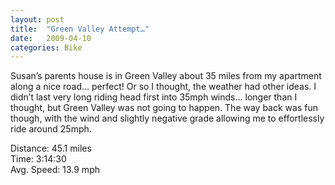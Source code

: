 ```yaml
---
layout: post
title:  "Green Valley Attempt…"
date:   2009-04-10
categories: Bike
---
```


Susan’s parents house is in Green Valley about 35 miles from my apartment along a nice road… perfect! Or so I thought, the weather had other ideas. I didn’t last very long riding head first into 35mph winds… longer than I thought, but Green Valley was not going to happen. The way back was fun though, with the wind and slightly negative grade allowing me to effortlessly ride around 25mph.

Distance: 45.1 miles  
Time: 3:14:30  
Avg. Speed: 13.9 mph